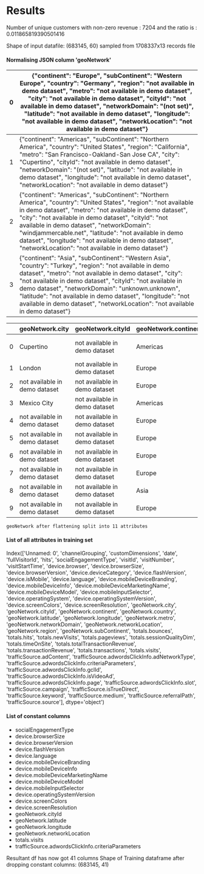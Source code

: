 # Results

Number of unique customers with non-zero revenue :  7204 and the ratio is :  0.011865819390501416

Shape of input datafile: (683145, 60) sampled from 1708337x13 records file

#### Normalising JSON column 'geoNetwork' 
| 0 | {"continent": "Europe", "subContinent": "Western Europe", "country": "Germany", "region": "not available in demo dataset", "metro": "not available in demo dataset", "city": "not available in demo dataset", "cityId": "not available in demo dataset", "networkDomain": "(not set)", "latitude": "not available in demo dataset", "longitude": "not available in demo dataset", "networkLocation": "not available in demo dataset"}                     |
|---|-----------------------------------------------------------------------------------------------------------------------------------------------------------------------------------------------------------------------------------------------------------------------------------------------------------------------------------------------------------------------------------------------------------------------------------------------------------|
| 1 | {"continent": "Americas", "subContinent": "Northern America", "country": "United States", "region": "California", "metro": "San Francisco-Oakland-San Jose CA", "city": "Cupertino", "cityId": "not available in demo dataset", "networkDomain": "(not set)", "latitude": "not available in demo dataset", "longitude": "not available in demo dataset", "networkLocation": "not available in demo dataset"}                                              |
| 2 | {"continent": "Americas", "subContinent": "Northern America", "country": "United States", "region": "not available in demo dataset", "metro": "not available in demo dataset", "city": "not available in demo dataset", "cityId": "not available in demo dataset", "networkDomain": "windjammercable.net", "latitude": "not available in demo dataset", "longitude": "not available in demo dataset", "networkLocation": "not available in demo dataset"} |
| 3 | {"continent": "Asia", "subContinent": "Western Asia", "country": "Turkey", "region": "not available in demo dataset", "metro": "not available in demo dataset", "city": "not available in demo dataset", "cityId": "not available in demo dataset", "networkDomain": "unknown.unknown", "latitude": "not available in demo dataset", "longitude": "not available in demo dataset", "networkLocation": "not available in demo dataset"}                    |

|   | geoNetwork.city               | geoNetwork.cityId             | geoNetwork.continent | geoNetwork.country | geoNetwork.latitude           | geoNetwork.longitude          | geoNetwork.metro                  | geoNetwork.networkDomain | geoNetwork.networkLocation    | geoNetwork.region             | geoNetwork.subContinent |
|---|-------------------------------|-------------------------------|----------------------|--------------------|-------------------------------|-------------------------------|-----------------------------------|--------------------------|-------------------------------|-------------------------------|-------------------------|
| 0 | Cupertino                     | not available in demo dataset | Americas             | United States      | not available in demo dataset | not available in demo dataset | San Francisco-Oakland-San Jose CA | (not set)                | not available in demo dataset | California                    | Northern America        |
| 1 | London                        | not available in demo dataset | Europe               | United Kingdom     | not available in demo dataset | not available in demo dataset | London                            | (not set)                | not available in demo dataset | England                       | Northern Europe         |
| 2 | not available in demo dataset | not available in demo dataset | Europe               | Denmark            | not available in demo dataset | not available in demo dataset | not available in demo dataset     | fullrate.ninja           | not available in demo dataset | not available in demo dataset | Northern Europe         |
| 3 | Mexico City                   | not available in demo dataset | Americas             | Mexico             | not available in demo dataset | not available in demo dataset | (not set)                         | uninet-ide.com.mx        | not available in demo dataset | Mexico City                   | Central America         |
| 4 | not available in demo dataset | not available in demo dataset | Europe               | Netherlands        | not available in demo dataset | not available in demo dataset | not available in demo dataset     | (not set)                | not available in demo dataset | not available in demo dataset | Western Europe          |
| 5 | not available in demo dataset | not available in demo dataset | Europe               | United Kingdom     | not available in demo dataset | not available in demo dataset | not available in demo dataset     | unknown.unknown          | not available in demo dataset | not available in demo dataset | Northern Europe         |
| 6 | not available in demo dataset | not available in demo dataset | Europe               | Sweden             | not available in demo dataset | not available in demo dataset | not available in demo dataset     | gavlenet.com             | not available in demo dataset | not available in demo dataset | Northern Europe         |
| 7 | not available in demo dataset | not available in demo dataset | Europe               | United Kingdom     | not available in demo dataset | not available in demo dataset | not available in demo dataset     | virginm.net              | not available in demo dataset | not available in demo dataset | Northern Europe         |
| 8 | not available in demo dataset | not available in demo dataset | Asia                 | India              | not available in demo dataset | not available in demo dataset | not available in demo dataset     | (not set)                | not available in demo dataset | not available in demo dataset | Southern Asia           |
| 9 | not available in demo dataset | not available in demo dataset | Europe               | United Kingdom     | not available in demo dataset | not available in demo dataset | not available in demo dataset     | virginm.net              | not available in demo dataset | not available in demo dataset | Northern Europe         |

	geoNetwork after flattening split into 11 attributes

#### List of all attributes in training set
Index(['Unnamed: 0', 'channelGrouping', 'customDimensions', 'date',
       'fullVisitorId', 'hits', 'socialEngagementType', 'visitId',
       'visitNumber', 'visitStartTime', 'device.browser', 'device.browserSize',
       'device.browserVersion', 'device.deviceCategory', 'device.flashVersion',
       'device.isMobile', 'device.language', 'device.mobileDeviceBranding',
       'device.mobileDeviceInfo', 'device.mobileDeviceMarketingName',
       'device.mobileDeviceModel', 'device.mobileInputSelector',
       'device.operatingSystem', 'device.operatingSystemVersion',
       'device.screenColors', 'device.screenResolution', 'geoNetwork.city',
       'geoNetwork.cityId', 'geoNetwork.continent', 'geoNetwork.country',
       'geoNetwork.latitude', 'geoNetwork.longitude', 'geoNetwork.metro',
       'geoNetwork.networkDomain', 'geoNetwork.networkLocation',
       'geoNetwork.region', 'geoNetwork.subContinent', 'totals.bounces',
       'totals.hits', 'totals.newVisits', 'totals.pageviews',
       'totals.sessionQualityDim', 'totals.timeOnSite',
       'totals.totalTransactionRevenue', 'totals.transactionRevenue',
       'totals.transactions', 'totals.visits', 'trafficSource.adContent',
       'trafficSource.adwordsClickInfo.adNetworkType',
       'trafficSource.adwordsClickInfo.criteriaParameters',
       'trafficSource.adwordsClickInfo.gclId',
       'trafficSource.adwordsClickInfo.isVideoAd',
       'trafficSource.adwordsClickInfo.page',
       'trafficSource.adwordsClickInfo.slot', 'trafficSource.campaign',
       'trafficSource.isTrueDirect', 'trafficSource.keyword',
       'trafficSource.medium', 'trafficSource.referralPath',
       'trafficSource.source'],
      dtype='object')

#### List of constant columns
* socialEngagementType
* device.browserSize 
* device.browserVersion 
* device.flashVersion 
* device.language 
* device.mobileDeviceBranding 
* device.mobileDeviceInfo 
* device.mobileDeviceMarketingName 
* device.mobileDeviceModel 
* device.mobileInputSelector 
* device.operatingSystemVersion 
* device.screenColors 
* device.screenResolution 
* geoNetwork.cityId 
* geoNetwork.latitude 
* geoNetwork.longitude 
* geoNetwork.networkLocation 
* totals.visits 
* trafficSource.adwordsClickInfo.criteriaParameters

Resultant df has now got 41 columns
Shape of Training dataframe after dropping constant columns: (683145, 41)
